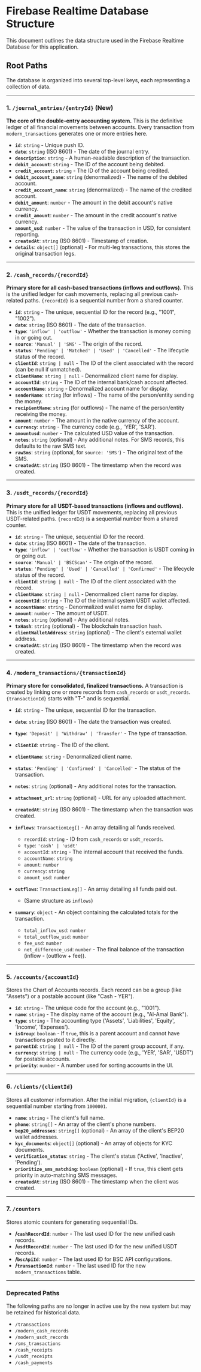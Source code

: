 
# Firebase Realtime Database Structure

This document outlines the data structure used in the Firebase Realtime Database for this application.

## Root Paths

The database is organized into several top-level keys, each representing a collection of data.

---

### 1. `/journal_entries/{entryId}` (New)

**The core of the double-entry accounting system.** This is the definitive ledger of all financial movements between accounts. Every transaction from `modern_transactions` generates one or more entries here.

-   **`id`**: `string` - Unique push ID.
-   **`date`**: `string` (ISO 8601) - The date of the journal entry.
-   **`description`**: `string` - A human-readable description of the transaction.
-   **`debit_account`**: `string` - The ID of the account being debited.
-   **`credit_account`**: `string` - The ID of the account being credited.
-   **`debit_account_name`**: `string` (denormalized) - The name of the debited account.
-   **`credit_account_name`**: `string` (denormalized) - The name of the credited account.
-   **`debit_amount`**: `number` - The amount in the debit account's native currency.
-   **`credit_amount`**: `number` - The amount in the credit account's native currency.
-   **`amount_usd`**: `number` - The value of the transaction in USD, for consistent reporting.
-   **`createdAt`**: `string` (ISO 8601) - Timestamp of creation.
-   **`details`**: `object[]` (optional) - For multi-leg transactions, this stores the original transaction legs.

---

### 2. `/cash_records/{recordId}`

**Primary store for all cash-based transactions (inflows and outflows).** This is the unified ledger for cash movements, replacing all previous cash-related paths. `{recordId}` is a sequential number from a shared counter.

-   **`id`**: `string` - The unique, sequential ID for the record (e.g., "1001", "1002").
-   **`date`**: `string` (ISO 8601) - The date of the transaction.
-   **`type`**: `'inflow' | 'outflow'` - Whether the transaction is money coming in or going out.
-   **`source`**: `'Manual' | 'SMS'` - The origin of the record.
-   **`status`**: `'Pending' | 'Matched' | 'Used' | 'Cancelled'` - The lifecycle status of the record.
-   **`clientId`**: `string | null` - The ID of the client associated with the record (can be null if unmatched).
-   **`clientName`**: `string | null` - Denormalized client name for display.
-   **`accountId`**: `string` - The ID of the internal bank/cash account affected.
-   **`accountName`**: `string` - Denormalized account name for display.
-   **`senderName`**: `string` (for inflows) - The name of the person/entity sending the money.
-   **`recipientName`**: `string` (for outflows) - The name of the person/entity receiving the money.
-   **`amount`**: `number` - The amount in the native currency of the account.
-   **`currency`**: `string` - The currency code (e.g., 'YER', 'SAR').
-   **`amountusd`**: `number` - The calculated USD value of the transaction.
-   **`notes`**: `string` (optional) - Any additional notes. For SMS records, this defaults to the raw SMS text.
-   **`rawSms`**: `string` (optional, for `source: 'SMS'`) - The original text of the SMS.
-   **`createdAt`**: `string` (ISO 8601) - The timestamp when the record was created.

---

### 3. `/usdt_records/{recordId}`

**Primary store for all USDT-based transactions (inflows and outflows).** This is the unified ledger for USDT movements, replacing all previous USDT-related paths. `{recordId}` is a sequential number from a shared counter.

-   **`id`**: `string` - The unique, sequential ID for the record.
-   **`date`**: `string` (ISO 8601) - The date of the transaction.
-   **`type`**: `'inflow' | 'outflow'` - Whether the transaction is USDT coming in or going out.
-   **`source`**: `'Manual' | 'BSCScan'` - The origin of the record.
-   **`status`**: `'Pending' | 'Used' | 'Cancelled' | 'Confirmed'` - The lifecycle status of the record.
-   **`clientId`**: `string | null` - The ID of the client associated with the record.
-   **`clientName`**: `string | null` - Denormalized client name for display.
-   **`accountId`**: `string` - The ID of the internal system USDT wallet affected.
-   **`accountName`**: `string` - Denormalized wallet name for display.
-   **`amount`**: `number` - The amount of USDT.
-   **`notes`**: `string` (optional) - Any additional notes.
-   **`txHash`**: `string` (optional) - The blockchain transaction hash.
-   **`clientWalletAddress`**: `string` (optional) - The client's external wallet address.
-   **`createdAt`**: `string` (ISO 8601) - The timestamp when the record was created.

---

### 4. `/modern_transactions/{transactionId}`

**Primary store for consolidated, finalized transactions.** A transaction is created by linking one or more records from `cash_records` or `usdt_records`. `{transactionId}` starts with "T-" and is sequential.

-   **`id`**: `string` - The unique, sequential ID for the transaction.
-   **`date`**: `string` (ISO 8601) - The date the transaction was created.
-   **`type`**: `'Deposit' | 'Withdraw' | 'Transfer'` - The type of transaction.
-   **`clientId`**: `string` - The ID of the client.
-   **`clientName`**: `string` - Denormalized client name.
-   **`status`**: `'Pending' | 'Confirmed' | 'Cancelled'` - The status of the transaction.
-   **`notes`**: `string` (optional) - Any additional notes for the transaction.
-   **`attachment_url`**: `string` (optional) - URL for any uploaded attachment.
-   **`createdAt`**: `string` (ISO 8601) - The timestamp when the transaction was created.

-   **`inflows`**: `TransactionLeg[]` - An array detailing all funds received.
    -   `recordId`: `string` - ID from `cash_records` or `usdt_records`.
    -   `type`: `'cash' | 'usdt'`
    -   `accountId`: `string` - The internal account that received the funds.
    -   `accountName`: `string`
    -   `amount`: `number`
    -   `currency`: `string`
    -   `amount_usd`: `number`

-   **`outflows`**: `TransactionLeg[]` - An array detailing all funds paid out.
    -   (Same structure as `inflows`)

-   **`summary`**: `object` - An object containing the calculated totals for the transaction.
    -   `total_inflow_usd`: `number`
    -   `total_outflow_usd`: `number`
    -   `fee_usd`: `number`
    -   `net_difference_usd`: `number` - The final balance of the transaction (inflow - (outflow + fee)).

---

### 5. `/accounts/{accountId}`

Stores the Chart of Accounts records. Each record can be a group (like "Assets") or a postable account (like "Cash - YER").

-   **`id`**: `string` - The unique code for the account (e.g., "1001").
-   **`name`**: `string` - The display name of the account (e.g., "Al-Amal Bank").
-   **`type`**: `string` - The accounting type ('Assets', 'Liabilities', 'Equity', 'Income', 'Expenses').
-   **`isGroup`**: `boolean` - If `true`, this is a parent account and cannot have transactions posted to it directly.
-   **`parentId`**: `string | null` - The ID of the parent group account, if any.
-   **`currency`**: `string | null` - The currency code (e.g., 'YER', 'SAR', 'USDT') for postable accounts.
-   **`priority`**: `number` - A number used for sorting accounts in the UI.

---

### 6. `/clients/{clientId}`

Stores all customer information. After the initial migration, `{clientId}` is a sequential number starting from `1000001`.

-   **`name`**: `string` - The client's full name.
-   **`phone`**: `string[]` - An array of the client's phone numbers.
-   **`bep20_addresses`**: `string[]` (optional) - An array of the client's BEP20 wallet addresses.
-   **`kyc_documents`**: `object[]` (optional) - An array of objects for KYC documents.
-   **`verification_status`**: `string` - The client's status ('Active', 'Inactive', 'Pending').
-   **`prioritize_sms_matching`**: `boolean` (optional) - If `true`, this client gets priority in auto-matching SMS messages.
-   **`createdAt`**: `string` (ISO 8601) - The timestamp when the client was created.

---

### 7. `/counters`

Stores atomic counters for generating sequential IDs.

-   **/`cashRecordId`**: `number` - The last used ID for the new unified cash records.
-   **/`usdtRecordId`**: `number` - The last used ID for the new unified USDT records.
-   **/`bscApiId`**: `number` - The last used ID for BSC API configurations.
-   **/`transactionId`**: `number` - The last used ID for the new `modern_transactions` table.

---

### Deprecated Paths

The following paths are no longer in active use by the new system but may be retained for historical data.

-   `/transactions`
-   `/modern_cash_records`
-   `/modern_usdt_records`
-   `/sms_transactions`
-   `/cash_receipts`
-   `/usdt_receipts`
-   `/cash_payments`
